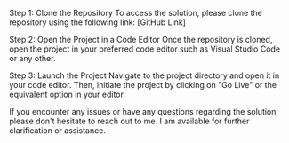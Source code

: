 Step 1: Clone the Repository
To access the solution, please clone the repository using the following link: [GitHub Link]

Step 2: Open the Project in a Code Editor
Once the repository is cloned, open the project in your preferred code editor such as Visual Studio Code or any other.

Step 3: Launch the Project
Navigate to the project directory and open it in your code editor. Then, initiate the project by clicking on "Go Live" or the equivalent option in your editor.

If you encounter any issues or have any questions regarding the solution, please don't hesitate to reach out to me. I am available for further clarification or assistance.

